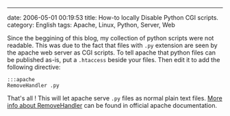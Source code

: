 ---
date: 2006-05-01 00:19:53
title: How-to locally Disable Python CGI scripts.
category: English
tags: Apache, Linux, Python, Server, Web

Since the beggining of this blog, my collection of python scripts were not readable. This was due to the fact that files with `.py` extension are seen by the apache web server as CGI scripts. To tell apache that python files can be published as-is, put a `.htaccess` beside your files. Then edit it to add the following directive:

    :::apache
    RemoveHandler .py

That's all ! This will let apache serve `.py` files as normal plain text files. [More info about RemoveHandler](http://httpd.apache.org/docs/1.3/mod/mod_mime.html.en#removehandler) can be found in official apache documentation.

